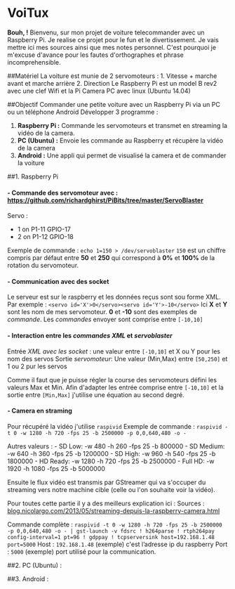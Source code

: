 VoiTux
===================
**Bouh, !** 
Bienvenu, sur mon projet de voiture telecommander avec un Raspberry Pi.
Je realise ce projet pour le fun et le divertissement.
Je vais mettre ici mes sources ainsi que mes notes personnel. C'est pourquoi je m'excuse d'avance pour les fautes d'orthographes et phrase incomprehensible. 


##Matériel 
La voiture est munie de 2 servomoteurs :
	 1.  Vitesse + marche avant et marche arrière
	 2. Direction 
Le Raspberry Pi est un model B rev2 avec une clef Wifi et la Pi Camera
PC avec linux (Ubuntu 14.04)

##Objectif
Commander une petite voiture avec un Raspberry Pi via un PC ou un téléphone Android 
Développer 3 programme :
 1. **Raspberry Pi :** Commande les servomoteurs et transmet en streaming la vidéo de la camera.
 2. **PC (Ubuntu) :** Envoie les commande au Raspberry et récupère la vidéo de la camera 
 3. **Android :** Une appli qui permet de visualisé la camera et de commander la voiture


##1. Raspberry Pi

#### - Commande des servomoteur avec : https://github.com/richardghirst/PiBits/tree/master/ServoBlaster
Servo :
 - 1 on P1-11          GPIO-17
 - 2 on P1-12          GPIO-18

Exemple de commande : `echo 1=150 > /dev/servoblaster`
`150` est un chiffre compris par défaut entre **50** et **250** qui correspond à **0%** et **100%** de la rotation du servomoteur. 

#### - Communication avec des socket
Le serveur est sur le raspberry et les données reçus sont sou forme XML.
Par exemple : `<servo id='X'>0</servo><servo id='Y'>-10</servo>`
Ici **X** et **Y** sont les nom de mes servomoteur. **0** et **-10** sont des exemples de *commande*.
Les *commandes* envoyer sont comprise entre `[-10,10]`

#### - Interaction entre les *commandes XML* et *servoblaster*
Entrée *XML avec les socket* : une valeur entre `[-10,10]` et X ou Y pour les nom des servos
Sortie *servomoteur*: Une valeur (Min,Max) entre `[50,250]` et 1 ou 2 pur les servos

Comme il faut que je puisse régler la course des servomoteurs défini les valeurs Max et Min. Afin d'adapter les entrée comprise entre `[-10,10]` et la sortie entre `[Min,Max]` j'utilise une équation au second degré.

#### - Camera en straming
Pour récupéré la vidéo j'utilise `raspivid`
Exemple de commande : `raspivid -t 0 -w 1280 -h 720 -fps 25 -b 2500000 -p 0,0,640,480 -o -` 

Autres valeurs :
	- SD Low: -w 480 -h 260 -fps 25 -b  800000
	- SD Medium: -w 640 -h 360 -fps 25 -b  1200000
	- SD High: -w 960 -h 540 -fps 25 -b  1800000
	- HD Ready: -w 1280 -h 720 -fps 25 -b  2500000
	- Full HD: -w 1920 -h 1080 -fps 25 -b  5000000

Ensuite le flux vidéo est transmis par GStreamer qui va s'occuper du streaming vers notre machine cible (celle ou l'on souhaite voir la vidéo).

Pour toutes cette partie il y a des meilleurs explication ici : 
Sources : [blog.nicolargo.com/2013/05/streaming-depuis-la-raspberry-camera.html](http://blog.nicolargo.com/2013/05/streaming-depuis-la-raspberry-camera.html)

Commande complète : `raspivid -t 0 -w 1280 -h 720 -fps 25 -b 2500000 -p 0,0,640,480 -o - | gst-launch -v fdsrc ! h264parse ! rtph264pay config-interval=1 pt=96 ! gdppay ! tcpserversink host=192.168.1.48 port=5000`
Host : `192.168.1.48` (exemple) c'est l’adresse ip du raspberry 
Port : `5000` (exemple)  port utilisé pour la communication. 
    

##2. PC (Ubuntu) :


##3. Android :
